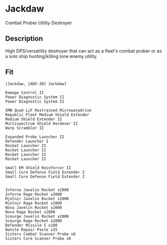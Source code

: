 # Jackdaw

Combat Prober Utility Destroyer 

## Description

High DPS/versatility destroyer that can act as a fleet's combat prober or as a solo ship hunting/killing lone enemy utility.

## Fit
```
[Jackdaw, [ADV-30] Jackdaw]

Damage Control II
Power Diagnostic System II
Power Diagnostic System II

5MN Quad LiF Restrained Microwarpdrive
Republic Fleet Medium Shield Extender
Medium Shield Extender II
Multispectrum Shield Hardener II
Warp Scrambler II

Expanded Probe Launcher II
Defender Launcher I
Rocket Launcher II
Rocket Launcher II
Rocket Launcher II
Rocket Launcher II

Small EM Shield Reinforcer II
Small Core Defense Field Extender I
Small Core Defense Field Extender I


Inferno Javelin Rocket x2000
Inferno Rage Rocket x2000
Mjolnir Javelin Rocket x2000
Mjolnir Rage Rocket x2000
Nova Javelin Rocket x2000
Nova Rage Rocket x2000
Scourge Javelin Rocket x2000
Scourge Rage Rocket x2000
Defender Missile I x100
Nanite Repair Paste x25
Sisters Combat Scanner Probe x8
Sisters Core Scanner Probe x8
```
